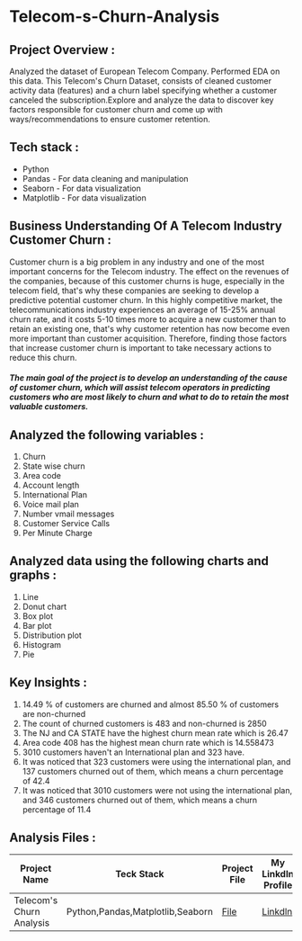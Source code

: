 # Telecom-s-Churn-Analysis
## Project Overview :
Analyzed the dataset of European Telecom Company. Performed EDA on this data. This Telecom's Churn Dataset, consists of cleaned customer activity data (features) and  a churn label specifying whether a customer canceled the subscription.Explore and analyze the data to discover key factors responsible for customer churn and come up with ways/recommendations to ensure customer retention.

## Tech stack :
- Python
- Pandas - For data cleaning and manipulation
- Seaborn - For data visualization
- Matplotlib - For data visualization

## Business Understanding Of A Telecom Industry Customer Churn :
Customer churn is a big problem in any industry and one of the most important concerns for the Telecom industry. 
The effect on the revenues of the companies, because of this customer churns is huge, especially in the telecom field, that's why these companies are seeking to develop a predictive potential customer churn. 
In this highly competitive market, the telecommunications industry experiences an average of 15-25% annual churn rate, and it costs 5-10 times more to acquire a new customer than to retain an existing one, that's why customer retention has now become even more important than customer acquisition.
Therefore, finding those factors that increase customer churn is important to take necessary actions to reduce this churn. 

##### The main goal of the project is to develop an understanding of the cause of customer churn, which will assist telecom operators in predicting customers who are most likely to churn and what to do to retain the most valuable customers.

## Analyzed the following variables :
1) Churn
2) State wise churn
3) Area code
4) Account length
5) International Plan
6) Voice mail plan
7) Number vmail messages
8) Customer Service Calls
9) Per Minute Charge
## Analyzed data using the following charts and graphs :
1) Line
2) Donut chart
3) Box plot
4) Bar plot
5) Distribution plot
6) Histogram
7) Pie

## Key Insights :
1) 14.49 % of customers are churned and almost 85.50 % of customers are non-churned
2) The count of churned customers is 483 and non-churned is 2850
3) The NJ and CA STATE have the highest churn mean rate which is 26.47
4) Area code 408 has the highest mean churn rate which is  14.558473
5) 3010 customers haven't an International plan and 323 have.
6) It was noticed that 323 customers were using the international plan, and 137 customers churned out of them, which means a churn percentage of 42.4
7) It was noticed that 3010 customers were not using the international plan, and 346 customers churned out of them, which means a churn percentage of 11.4


## Analysis Files :
|Project Name|Teck Stack|Project File|My Linkdln Profile|My Github Profile|
|-|-|-|-|-|
|Telecom's Churn Analysis|Python,Pandas,Matplotlib,Seaborn | [File](https://github.com/shubhammeshram01/Telecom-s-Churn-Analysis/blob/main/Telecom's%20Churn%20Analysis%20.ipynb) | [Linkdln](https://www.linkedin.com/in/shubhammeshram01/) | [Github](https://github.com/shubhammeshram01) |
